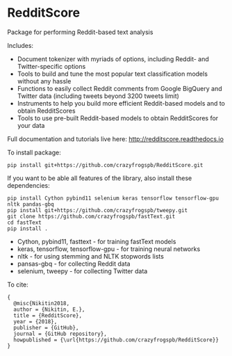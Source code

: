 # RedditScore
Package for performing Reddit-based text analysis

Includes:
- Document tokenizer with myriads of options, including Reddit- and Twitter-specific options
- Tools to build and tune the most popular text classification models without any hassle
- Functions to easily collect Reddit comments from Google BigQuery and Twitter data (including tweets beyond 3200 tweets limit)
- Instruments to help you build more efficient Reddit-based models and to obtain RedditScores
- Tools to use pre-built Reddit-based models to obtain RedditScores for your data

Full documentation and tutorials live here: http://redditscore.readthedocs.io

To install package:

	pip install git+https://github.com/crazyfrogspb/RedditScore.git

If you want to be able all features of the library, also install these
dependencies:

	pip install Cython pybind11 selenium keras tensorflow tensorflow-gpu nltk pandas-gbq
	pip install git+https://github.com/crazyfrogspb/tweepy.git
	git clone https://github.com/crazyfrogspb/fastText.git
	cd fastText
	pip install .

- Cython, pybind11, fasttext - for training fastText models
- keras, tensorflow, tensorflow-gpu - for training neural networks
- nltk - for using stemming and NLTK stopwords lists
- pansas-gbq - for collecting Reddit data
- selenium, tweepy - for collecting Twitter data

To cite:

    {
      @misc{Nikitin2018,
      author = {Nikitin, E.},
      title = {RedditScore},
      year = {2018},
      publisher = {GitHub},
      journal = {GitHub repository},
      howpublished = {\url{https://github.com/crazyfrogspb/RedditScore}}
    }

